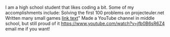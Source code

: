 I am a high school student that likes coding a bit.
Some of my accomplishments include:
Solving the first 100 problems on projecteuler.net
Written many small games <a href="hawslc.itch.io">link text</a>"
Made a YouTube channel in middle school, but still proud of it https://www.youtube.com/watch?v=jfb0B6sR6Z4
email me if you want!
